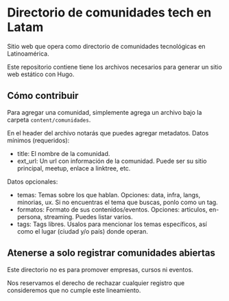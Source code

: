 # Directorio de comunidades tech en Latam

Sitio web que opera como directorio de comunidades tecnológicas en Latinoamérica.

Este repositorio contiene tiene los archivos necesarios para generar un sitio web estático con Hugo.

## Cómo contribuir
Para agregar una comunidad, simplemente agrega un archivo bajo la carpeta `content/comunidades`.

En el header del archivo notarás que puedes agregar metadatos. 
Datos mínimos (requeridos):
 * title: El nombre de la comunidad.
 * ext_url: Un url con información de la comunidad. Puede ser su sitio principal, meetup, enlace a linktree, etc.

Datos opcionales:
 * temas: Temas sobre los que hablan. Opciones: data, infra, langs, minorias, ux. Si no encuentras el tema que buscas, ponlo como un tag.
 * formatos: Formato de sus contenidos/eventos. Opciones: articulos, en-persona, streaming. Puedes listar varios.
 * tags: Tags libres. Usalos para mencionar los temas específicos, así como el lugar (ciudad y/o país) donde operan.

## Atenerse a solo registrar comunidades abiertas 
Este directorio no es para promover empresas, cursos ni eventos. 

Nos reservamos el derecho de rechazar cualquier registro que consideremos que no cumple este lineamiento.